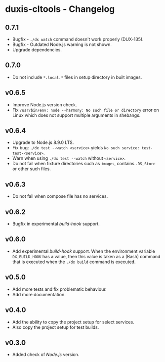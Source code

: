 # duxis-cltools - Changelog

## 0.7.1

- Bugfix -  `./dx watch` command doesn't work properly (DUX-135).
- Bugfix - Outdated Node.js warning is not shown.
- Upgrade dependencies.


## 0.7.0

- Do not include `*.local.*` files in setup directory in built images.


## v0.6.5

- Improve Node.js version check.
- Fix `/usr/bin/env: node --harmony: No such file or directory` error on Linux which does not support multiple arguments in shebangs.


## v0.6.4

- Upgrade to Node.js 8.9.0 LTS.
- Fix bug: `./dx test --watch <service>` yields `No such service: test-test-<service>`.
- Warn when using `./dx test --watch` without `<service>`.
- Do not fail when fixture directories such as `images`, contains `.DS_Store` or other such files.


## v0.6.3

- Do not fail when compose file has no services.


## v0.6.2

- Bugfix in experimental _build-hook_ support.


## v0.6.0

- Add experimental _build-hook_ support.
  When the environment variable `DX_BUILD_HOOK` has a value, then this value is taken as a (Bash) command that is executed when the `./dx build` command is executed.


## v0.5.0

- Add more tests and fix problematic behaviour.
- Add more documentation.


## v0.4.0

- Add the ability to copy the project setup for select services.
- Also copy the project setup for test builds.


## v0.3.0

- Added check of _Node.js_ version.
